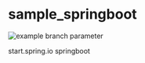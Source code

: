 # sample_springboot

![example branch parameter](https://github.com/github/docs/actions/workflows/main.yml/badge.svg?branch=main)

start.spring.io springboot

